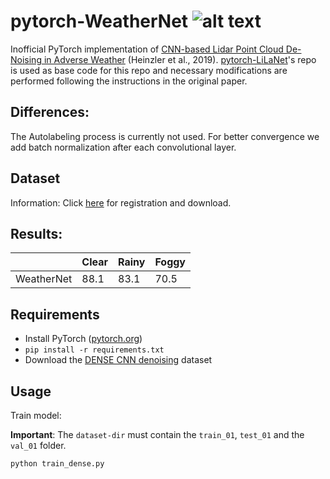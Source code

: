 # pytorch-WeatherNet ![alt text](https://img.shields.io/badge/contributions-welcome-brightgreen.svg?style=flat)

Inofficial PyTorch implementation of [CNN-based Lidar Point Cloud De-Noising in Adverse Weather](https://arxiv.org/pdf/1912.03874.pdf) (Heinzler et al., 2019). [pytorch-LiLaNet](https://github.com/TheCodez/pytorch-LiLaNet)'s repo is used as base code for this repo and necessary modifications are performed following the instructions in the original paper.

## Differences:

The Autolabeling process is currently not used. For better convergence we add batch normalization after each convolutional layer.

## Dataset

Information: Click [here](https://www.uni-ulm.de/index.php?id=101568) for registration and download.

## Results:

|              | Clear      | Rainy | Foggy  |
|:------------:|----------|------------|----------|
| WeatherNet      |   88.1   |  83.1  |   70.5   |

## Requirements

- Install PyTorch ([pytorch.org](http://pytorch.org))
- `pip install -r requirements.txt`
- Download the [DENSE CNN denoising](https://www.uni-ulm.de/index.php?id=101568) dataset

## Usage

Train model:

**Important**: The ```dataset-dir``` must contain the ```train_01```, ```test_01``` and the ```val_01``` folder.

```bash
python train_dense.py
```
